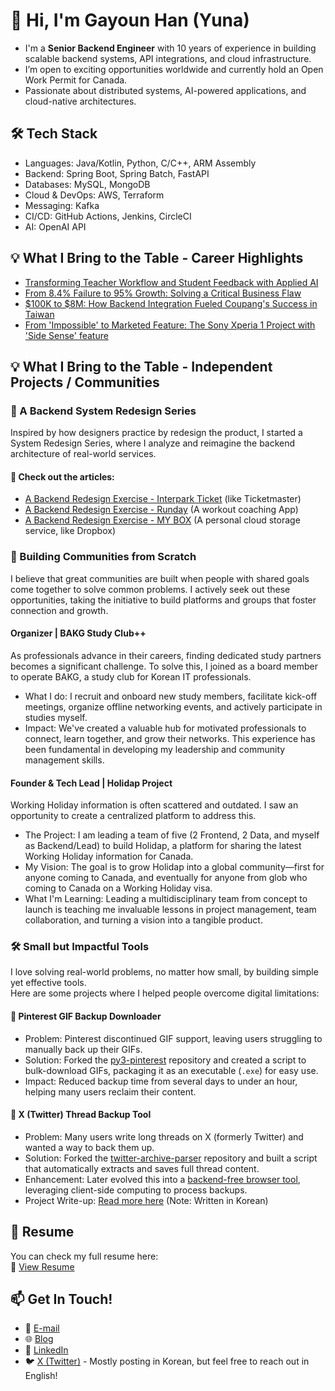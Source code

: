 # 👋 Hi, I'm Gayoun Han (Yuna)  

* I'm a **Senior Backend Engineer** with 10 years of experience in building scalable backend systems, API integrations, and cloud infrastructure.  
* I’m open to exciting opportunities worldwide and currently hold an Open Work Permit for Canada.
* Passionate about distributed systems, AI-powered applications, and cloud-native architectures.

## 🛠 Tech Stack
* Languages: Java/Kotlin, Python, C/C++, ARM Assembly
* Backend: Spring Boot, Spring Batch, FastAPI
* Databases: MySQL, MongoDB
* Cloud & DevOps: AWS, Terraform  
* Messaging: Kafka
* CI/CD: GitHub Actions, Jenkins, CircleCI
* AI: OpenAI API

## 💡 What I Bring to the Table - Career Highlights
* [Transforming Teacher Workflow and Student Feedback with Applied AI](projects/04-jangmoon-feedback.md)
* [From 8.4% Failure to 95% Growth: Solving a Critical Business Flaw](projects/03-coupang-lg.md)
* [$100K to $8M: How Backend Integration Fueled Coupang's Success in Taiwan](projects/02-coupang-tw.md)
* [From 'Impossible' to Marketed Feature: The Sony Xperia 1 Project with 'Side Sense' feature](projects/01-samsung-sony-xperia1-sidesense.md)

## 💡 What I Bring to the Table - Independent Projects / Communities
### 📐 A Backend System Redesign Series
Inspired by how designers practice by redesign the product, I started a System Redesign Series, where I analyze and reimagine the backend architecture of real-world services.

#### 🔗 Check out the articles:
- [A Backend Redesign Exercise - Interpark Ticket](https://gayuna.github.io/system%20design%20english/eng-system-design-interpark/) (like Ticketmaster)
- [A Backend Redesign Exercise - Runday](https://gayuna.github.io/system%20design%20english/eng-system-design-runday/) (A workout coaching App)
- [A Backend Redesign Exercise - MY BOX](https://gayuna.github.io/system%20design%20english/eng-system-design-mybox/) (A personal cloud storage service, like Dropbox)

### 🌱 Building Communities from Scratch
I believe that great communities are built when people with shared goals come together to solve common problems. I actively seek out these opportunities, taking the initiative to build platforms and groups that foster connection and growth.

#### Organizer | BAKG Study Club++
As professionals advance in their careers, finding dedicated study partners becomes a significant challenge. To solve this, I joined as a board member to operate BAKG, a study club for Korean IT professionals.

* What I do: I recruit and onboard new study members, facilitate kick-off meetings, organize offline networking events, and actively participate in studies myself.
* Impact: We've created a valuable hub for motivated professionals to connect, learn together, and grow their networks. This experience has been fundamental in developing my leadership and community management skills.

#### Founder & Tech Lead | Holidap Project
Working Holiday information is often scattered and outdated. I saw an opportunity to create a centralized platform to address this.

* The Project: I am leading a team of five (2 Frontend, 2 Data, and myself as Backend/Lead) to build Holidap, a platform for sharing the latest Working Holiday information for Canada.
* My Vision: The goal is to grow Holidap into a global community—first for anyone coming to Canada, and eventually for anyone from glob who coming to Canada on a Working Holiday visa.
* What I'm Learning: Leading a multidisciplinary team from concept to launch is teaching me invaluable lessons in project management, team collaboration, and turning a vision into a tangible product.

### 🛠 Small but Impactful Tools
I love solving real-world problems, no matter how small, by building simple yet effective tools.  
Here are some projects where I helped people overcome digital limitations:

#### 📌 Pinterest GIF Backup Downloader
* Problem: Pinterest discontinued GIF support, leaving users struggling to manually back up their GIFs.  
* Solution: Forked the [py3-pinterest](https://github.com/bstoilov/py3-pinterest) repository and created a script to bulk-download GIFs, packaging it as an executable (`.exe`) for easy use.  
* Impact: Reduced backup time from several days to under an hour, helping many users reclaim their content.  

#### 📌 X (Twitter) Thread Backup Tool
* Problem: Many users write long threads on X (formerly Twitter) and wanted a way to back them up.  
* Solution: Forked the [twitter-archive-parser](https://github.com/timhutton/twitter-archive-parser) repository and built a script that automatically extracts and saves full thread content.  
* Enhancement: Later evolved this into a [backend-free browser tool](https://gayuna.github.io/tweet-processor/), leveraging client-side computing to process backups.  
* Project Write-up: [Read more here](https://gayuna.github.io/llm/thread-backup/) (Note: Written in Korean)

## 📄 Resume
You can check my full resume here:  
🔗 [View Resume](https://docs.google.com/document/d/1sdeyhAOx-hn4IkdCEzCOlXfhcIQ1mrfg7L86qlYMG5c/edit?usp=sharing)

## 📫 Get In Touch!
- 💌 [E-mail](mailto:hello.gayuna@gmail.com)
- 🌐 [Blog](https://gayuna.github.io/tags/#english)
- 🔗 [LinkedIn](https://linkedin.com/in/gayuna)
- 🐦 [X (Twitter)](http://twitter.com/hello_gayuna) - Mostly posting in Korean, but feel free to reach out in English!
